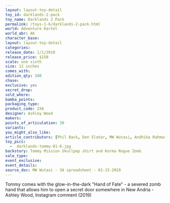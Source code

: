 ```yaml
---
layout: layout-toy-detail 
toy_id: darklands-2-pack
toy_name: Darklands 2 Pack
permalink: /toys-1-6/darklands-2-pack.html
world: Adventure Kartel
world_abr: AK
character_base: 
layout: layout-toy-detail
categories: 
release_date: 1/1/2010
release_price: $150 
scale: one sixth
size: 12 inches
comes_with: 
edition_qty: 100
chase: 
exclusive: yes
secret_drop: 
sold_where: 
bamba_points: 
packaging_type: 
product_code: 2XA
designer: Ashley Wood
makers: 
points_of_articulation: 30
variants: 
you_might_also_like: 
article_contributors: [Phil Back, Don Slater, MW Wutasi, Andhika Rahmaditya]
toy_pics: 
  -  darklands-tommy-01-6.jpg
backstory: Tommy Mission Skullpep shirt and Korma Rogue Zomb
sale_type: 
event_exclusive: 
event_details: 
source_doc: MW Wutasi - 3A spreadsheet - 01-15-2019
---
```

Tommy comes with the glow-in-the-dark "Hand of Fate" - a severed zomb hand that allows him to open a secret door somewhere in New Andria - Ashley Wood, Instagram comment (2019)